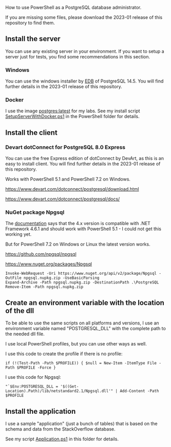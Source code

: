 How to use PowerShell as a PostgreSQL database administrator.

If you are missing some files, please download the 2023-01 release of this repository to find them.

## Install the server

You can use any existing server in your environment. If you want to setup a server just for tests, you find some recommendations in this section.

### Windows

You can use the windows installer by [EDB](https://www.enterprisedb.com/downloads/postgres-postgresql-downloads) of PostgreSQL 14.5. You will find further details in the 2023-01 release of this repository.


### Docker

I use the image [postgres:latest](https://hub.docker.com/_/postgres) for my labs. See my install script [SetupServerWithDocker.ps1](../PowerShell/SetupServerWithDocker.ps1) in the PowerShell folder for details.


## Install the client

### Devart dotConnect for PostgreSQL 8.0 Express

You can use the free Express edition of dotConnect by DevArt, as this is an easy to install client. You will find further details in the 2023-01 release of this repository.

Works with PowerShell 5.1 and PowerShell 7.2 on Windows.

https://www.devart.com/dotconnect/postgresql/download.html

https://www.devart.com/dotconnect/postgresql/docs/


### NuGet package Npgsql

The [documentation](https://www.npgsql.org/doc/compatibility.html#net-frameworknet-coremono) says that the 4.x version is compatible with .NET Framework 4.6.1 and should work with PowerShell 5.1 - I could not get this working yet.

But for PowerShell 7.2 on Windows or Linux the latest version works.

https://github.com/npgsql/npgsql

https://www.nuget.org/packages/Npgsql

```
Invoke-WebRequest -Uri https://www.nuget.org/api/v2/package/Npgsql -OutFile npgsql.nupkg.zip -UseBasicParsing
Expand-Archive -Path npgsql.nupkg.zip -DestinationPath .\PostgreSQL
Remove-Item -Path npgsql.nupkg.zip
```

## Create an environment variable with the location of the dll

To be able to use the same scripts on all platforms and versions, I use an environment variable named "POSTGRESQL_DLL" with the complete path to the needed dll file.

I use local PowerShell profiles, but you can use other ways as well.

I use this code to create the profile if there is no profile:
```
if (!(Test-Path -Path $PROFILE)) { $null = New-Item -ItemType File -Path $PROFILE -Force }
```

I use this code for Npgsql:
```
"`$Env:POSTGRESQL_DLL = '$((Get-Location).Path)/lib/netstandard2.1/Npgsql.dll'" | Add-Content -Path $PROFILE
```


## Install the application

I use a sample "application" (just a bunch of tables) that is based on the schema and data from the StackOverflow database.

See my script [Application.ps1](Application.ps1) in this folder for details.
